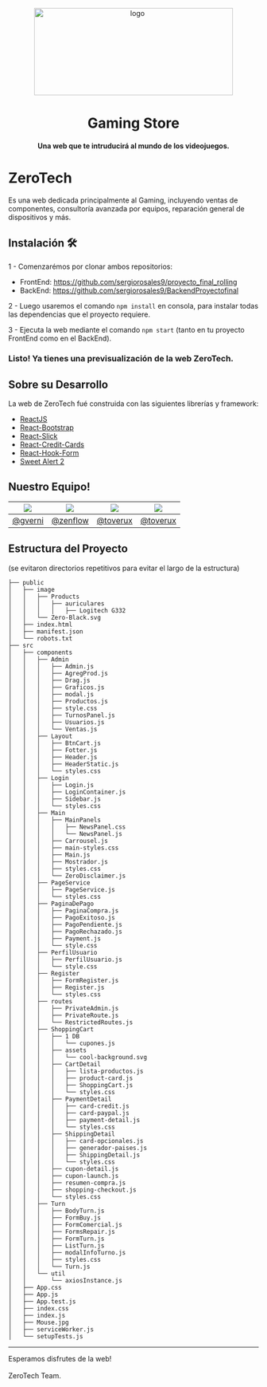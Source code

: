 <p align="center">
  <a href="https://i.ibb.co/z7JnsPg/Zero-Tech-Purple.png">
    <img src="https://i.ibb.co/z7JnsPg/Zero-Tech-Purple.png" alt="logo" width="400" height="175">
  </a>
</p>

<h1 align="center">Gaming Store</h1>

<h4 align="center">
  Una web que te intruducirá al mundo de los videojuegos.
  <br>
</h4>

# ZeroTech

Es una web dedicada principalmente al Gaming, incluyendo ventas de componentes, consultoría avanzada por equipos, reparación general de dispositivos y más.


## Instalación 🛠️
1 -  Comenzarémos por clonar ambos repositorios:
- FrontEnd: https://github.com/sergiorosales9/proyecto_final_rolling
- BackEnd: https://github.com/sergiorosales9/BackendProyectofinal
 
2 - Luego usaremos el comando `npm install` en consola, para instalar todas las dependencias que el proyecto requiere.

3 - Ejecuta la web mediante el comando `npm start` (tanto en tu proyecto FrontEnd como en el BackEnd).

### Listo! Ya tienes una previsualización de la web ZeroTech.


## Sobre su Desarrollo
La web de ZeroTech fué construida con las siguientes librerías y framework:
- [ReactJS](https://es.reactjs.org/)
- [React-Bootstrap](https://react-bootstrap.github.io/)
- [React-Slick](https://react-slick.neostack.com/)
- [React-Credit-Cards](https://www.npmjs.com/package/react-credit-cards)
- [React-Hook-Form](https://react-hook-form.com/)
- [Sweet Alert 2](https://sweetalert2.github.io/)

## Nuestro Equipo!
[![](https://avatars3.githubusercontent.com/u/17089396?v=4&s=80)](https://github.com/sergiorosales9) | [![](https://avatars3.githubusercontent.com/u/3198597?v=4&s=80)](https://github.com/maudrani) | [![](https://avatars1.githubusercontent.com/u/1343250?v=4&s=80)](https://github.com/ni-romero) | [![](https://avatars1.githubusercontent.com/u/1343250?v=4&s=80)](https://github.com/ni-romero) 
-|-|-|-
[@gverni](https://github.com/gverni) | [@zenflow](https://github.com/zenflow) | [@toverux](https://github.com/toverux) | [@toverux](https://github.com/toverux)

## Estructura del Proyecto
(se evitaron directorios repetitivos para evitar el largo de la estructura)

```text
├── public
│   ├── image
│   │   ├── Products
│   │   │   ├── auriculares
│   │   │   │   ├── Logitech G332
│   │   └── Zero-Black.svg
│   ├── index.html
│   ├── manifest.json
│   └── robots.txt
├── src
│   ├── components
│   │   ├── Admin
│   │   │   ├── Admin.js
│   │   │   ├── AgregProd.js
│   │   │   ├── Drag.js
│   │   │   ├── Graficos.js
│   │   │   ├── modal.js
│   │   │   ├── Productos.js
│   │   │   ├── style.css
│   │   │   ├── TurnosPanel.js
│   │   │   ├── Usuarios.js
│   │   │   └── Ventas.js
│   │   ├── Layout
│   │   │   ├── BtnCart.js
│   │   │   ├── Fotter.js
│   │   │   ├── Header.js
│   │   │   ├── HeaderStatic.js
│   │   │   └── styles.css
│   │   ├── Login
│   │   │   ├── Login.js
│   │   │   ├── LoginContainer.js
│   │   │   ├── Sidebar.js
│   │   │   └── styles.css
│   │   ├── Main
│   │   │   ├── MainPanels
│   │   │   │   ├── NewsPanel.css
│   │   │   │   └── NewsPanel.js
│   │   │   ├── Carrousel.js
│   │   │   ├── main-styles.css
│   │   │   ├── Main.js
│   │   │   ├── Mostrador.js
│   │   │   ├── styles.css
│   │   │   └── ZeroDisclaimer.js
│   │   ├── PageService
│   │   │   ├── PageService.js
│   │   │   └── styles.css
│   │   ├── PaginaDePago
│   │   │   ├── PaginaCompra.js
│   │   │   ├── PagoExitoso.js
│   │   │   ├── PagoPendiente.js
│   │   │   ├── PagoRechazado.js
│   │   │   ├── Payment.js
│   │   │   └── style.css
│   │   ├── PerfilUsuario
│   │   │   ├── PerfilUsuario.js
│   │   │   └── style.css
│   │   ├── Register
│   │   │   ├── FormRegister.js
│   │   │   ├── Register.js
│   │   │   └── styles.css
│   │   ├── routes
│   │   │   ├── PrivateAdmin.js
│   │   │   ├── PrivateRoute.js
│   │   │   └── RestrictedRoutes.js
│   │   ├── ShoppingCart
│   │   │   ├── 1 DB
│   │   │   │   └── cupones.js
│   │   │   ├── assets
│   │   │   │   └── cool-background.svg
│   │   │   ├── CartDetail
│   │   │   │   ├── lista-productos.js
│   │   │   │   ├── product-card.js
│   │   │   │   ├── ShoppingCart.js
│   │   │   │   └── styles.css
│   │   │   ├── PaymentDetail
│   │   │   │   ├── card-credit.js
│   │   │   │   ├── card-paypal.js
│   │   │   │   ├── payment-detail.js
│   │   │   │   └── styles.css
│   │   │   ├── ShippingDetail
│   │   │   │   ├── card-opcionales.js
│   │   │   │   ├── generador-paises.js
│   │   │   │   ├── ShippingDetail.js
│   │   │   │   └── styles.css
│   │   │   ├── cupon-detail.js
│   │   │   ├── cupon-launch.js
│   │   │   ├── resumen-compra.js
│   │   │   ├── shopping-checkout.js
│   │   │   └── styles.css
│   │   ├── Turn
│   │   │   ├── BodyTurn.js
│   │   │   ├── FormBuy.js
│   │   │   ├── FormComercial.js
│   │   │   ├── FormsRepair.js
│   │   │   ├── FormTurn.js
│   │   │   ├── ListTurn.js
│   │   │   ├── modalInfoTurno.js
│   │   │   ├── styles.css
│   │   │   └── Turn.js
│   │   └── util
│   │       └── axiosInstance.js
│   ├── App.css
│   ├── App.js
│   ├── App.test.js
│   ├── index.css
│   ├── index.js
│   ├── Mouse.jpg
│   ├── serviceWorker.js
│   └── setupTests.js
```
---------------------------------

Esperamos disfrutes de la web!
<br>
<br>
ZeroTech Team.
